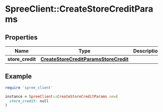 # SpreeClient::CreateStoreCreditParams

## Properties

| Name | Type | Description | Notes |
| ---- | ---- | ----------- | ----- |
| **store_credit** | [**CreateStoreCreditParamsStoreCredit**](CreateStoreCreditParamsStoreCredit.md) |  |  |

## Example

```ruby
require 'spree_client'

instance = SpreeClient::CreateStoreCreditParams.new(
  store_credit: null
)
```

